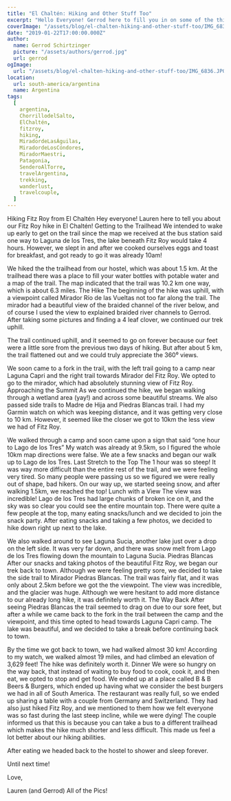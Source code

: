```yaml
---
title: "El Chaltén: Hiking and Other Stuff Too"
excerpt: "Hello Everyone! Gerrod here to fill you in on some of the things we chose to do with our time in El Chaltén..."
coverImage: "/assets/blog/el-chalten-hiking-and-other-stuff-too/IMG_6836.JPG"
date: "2019-01-22T17:00:00.000Z"
author:
  name: Gerrod Schirtzinger
  picture: "/assets/authors/gerrod.jpg"
  url: gerrod
ogImage:
  url: "/assets/blog/el-chalten-hiking-and-other-stuff-too/IMG_6836.JPG"
location:
  url: south-america/argentina
  name: Argentina
tags:
  [
    argentina,
    ChorrillodelSalto,
    ElChaltén,
    fitzroy,
    hiking,
    MiradordeLasÁguilas,
    MiradordeLosCóndores,
    MiradorMaestri,
    Patagonia,
    SenderoAlTorre,
    travelArgentina,
    trekking,
    wanderlust,
    travelcouple,
  ]
---
```


Hiking Fitz Roy from El Chaltén
Hey everyone! Lauren here to tell you about our Fitz Roy hike in El Chaltén!
Getting to the Trailhead
We intended to wake up early to get on the trail since the map we received at the bus station said one way to Laguna de los Tres, the lake beneath Fitz Roy would take 4 hours. However, we slept in and after we cooked ourselves eggs and toast for breakfast, and got ready to go it was already 10am!

We hiked the the trailhead from our hostel, which was about 1.5 km. At the trailhead there was a place to fill your water bottles with potable water and a map of the trail. The map indicated that the trail was 10.2 km one way, which is about 6.3 miles.
The Hike
The beginning of the hike was uphill, with a viewpoint called Mirador Río de las Vueltas not too far along the trail. The mirador had a beautiful view of the braided channel of the river below, and of course I used the view to explained braided river channels to Gerrod. After taking some pictures and finding a 4 leaf clover, we continued our trek uphill.

The trail continued uphill, and it seemed to go on forever because our feet were a little sore from the previous two days of hiking. But after about 5 km, the trail flattened out and we could truly appreciate the 360⁰ views.

We soon came to a fork in the trail, with the left trail going to a camp near Laguna Capri and the right trail towards Mirador del Fitz Roy. We opted to go to the mirador, which had absolutely stunning view of Fitz Roy.
Approaching the Summit
As we continued the hike, we began walking through a wetland area (yay!) and across some beautiful streams. We also passed side trails to Madre de Hija and Piedras Blancas trail. I had my Garmin watch on which was keeping distance, and it was getting very close to 10 km. However, it seemed like the closer we got to 10km the less view we had of Fitz Roy.

We walked through a camp and soon came upon a sign that said “one hour to Lago de los Tres” My watch was already at 9.5km, so I figured the whole 10km map directions were false. We ate a few snacks and began our walk up to Lago de los Tres.
Last Stretch to the Top
The 1 hour was so steep! It was way more difficult than the entire rest of the trail, and we were feeling very tired. So many people were passing us so we figured we were really out of shape, bad hikers. On our way up, we started seeing snow, and after walking 1.5km, we reached the top!
Lunch with a View
The view was incredible! Lago de los Tres had large chunks of broken ice on it, and the sky was so clear you could see the entire mountain top. There were quite a few people at the top, many eating snacks/lunch and we decided to join the snack party. After eating snacks and taking a few photos, we decided to hike down right up next to the lake.

We also walked around to see Laguna Sucia, another lake just over a drop on the left side. It was very far down, and there was snow melt from Lago de los Tres flowing down the mountain to Laguna Sucia.
Piedras Blancas
After our snacks and taking photos of the beautiful Fitz Roy, we began our trek back to town. Although we were feeling pretty sore, we decided to take the side trail to Mirador Piedras Blancas. The trail was fairly flat, and it was only about 2.5km before we got the the viewpoint. The view was incredible, and the glacier was huge. Although we were hesitant to add more distance to our already long hike, it was definitely worth it.
The Way Back
After seeing Piedras Blancas the trail seemed to drag on due to our sore feet, but after a while we came back to the fork in the trail between the camp and the viewpoint, and this time opted to head towards Laguna Capri camp. The lake was beautiful, and we decided to take a break before continuing back to town.

By the time we got back to town, we had walked almost 30 km! According to my watch, we walked almost 19 miles, and had climbed an elevation of 3,629 feet! The hike was definitely worth it.
Dinner
We were so hungry on the way back, that instead of waiting to buy food to cook, cook it, and then eat, we opted to stop and get food. We ended up at a place called B & B Beers & Burgers, which ended up having what we consider the best burgers we had in all of South America.
The restaurant was really full, so we ended up sharing a table with a couple from Germany and Switzerland. They had also just hiked Fitz Roy, and we mentioned to them how we felt everyone was so fast during the last steep incline, while we were dying! The couple informed us that this is because you can take a bus to a different trailhead which makes the hike much shorter and less difficult. This made us feel a lot better about our hiking abilities.

After eating we headed back to the hostel to shower and sleep forever.

Until next time!

Love,

Lauren (and Gerrod)
All of the Pics!
